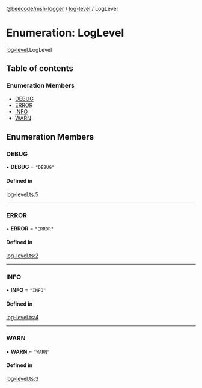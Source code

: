 [@beecode/msh-logger](../README.md) / [log-level](../modules/log_level.md) / LogLevel

# Enumeration: LogLevel

[log-level](../modules/log_level.md).LogLevel

## Table of contents

### Enumeration Members

- [DEBUG](log_level.LogLevel.md#debug)
- [ERROR](log_level.LogLevel.md#error)
- [INFO](log_level.LogLevel.md#info)
- [WARN](log_level.LogLevel.md#warn)

## Enumeration Members

### DEBUG

• **DEBUG** = ``"DEBUG"``

#### Defined in

[log-level.ts:5](https://github.com/beecode-rs/msh-logger/blob/f45e39e/src/log-level.ts#L5)

___

### ERROR

• **ERROR** = ``"ERROR"``

#### Defined in

[log-level.ts:2](https://github.com/beecode-rs/msh-logger/blob/f45e39e/src/log-level.ts#L2)

___

### INFO

• **INFO** = ``"INFO"``

#### Defined in

[log-level.ts:4](https://github.com/beecode-rs/msh-logger/blob/f45e39e/src/log-level.ts#L4)

___

### WARN

• **WARN** = ``"WARN"``

#### Defined in

[log-level.ts:3](https://github.com/beecode-rs/msh-logger/blob/f45e39e/src/log-level.ts#L3)
